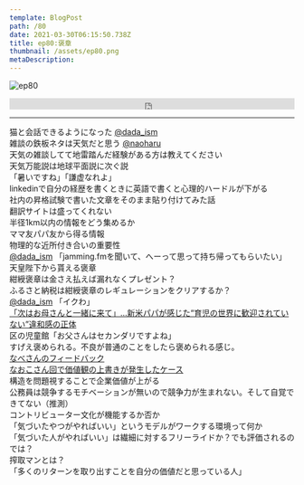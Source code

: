 ```yaml
---  
template: BlogPost  
path: /80
date: 2021-03-30T06:15:50.738Z  
title: ep80:褒章
thumbnail: /assets/ep80.png
metaDescription:  
---  
```

![ep80](/assets/ep80.png)  

<iframe width="100%" height="20" scrolling="no" frameborder="no" allow="autoplay" src="https://w.soundcloud.com/player/?url=https%3A//api.soundcloud.com/tracks/1019003758&color=%23ff5500&inverse=false&auto_play=false&show_user=true"></iframe>


***

猫と会話できるようになった [@dada_ism](https://twitter.com/dada_ism)   
雑談の鉄板ネタは天気だと思う [@naoharu](https://twitter.com/naoharu)   
天気の雑談してて地雷踏んだ経験がある方は教えてください  
天気万能説は地球平面説に次ぐ説  
「暑いですね」「謙虚なれよ」  
linkedinで自分の経歴を書くときに英語で書くと心理的ハードルが下がる  
社内の昇格試験で書いた文章をそのまま貼り付けてみた話  
翻訳サイトは盛ってくれない  
半径1km以内の情報をどう集めるか  
ママ友パパ友から得る情報  
物理的な近所付き合いの重要性  
[@dada_ism](https://twitter.com/dada_ism) 「jamming.fmを聞いて、へーって思って持ち帰ってもらいたい」  
天皇陛下から貰える褒章  
紺綬褒章は金さえ払えば漏れなくプレゼント？  
ふるさと納税は紺綬褒章のレギュレーションをクリアするか？  
[@dada_ism](https://twitter.com/dada_ism) 「イクわ」  
[「次はお母さんと一緒に来て」…新米パパが感じた“育児の世界に歓迎されていない”違和感の正体](https://bunshun.jp/articles/-/43866)  
区の児童館「お父さんはセカンダリですよね」  
すげえ褒められる。不良が普通のことをしたら褒められる感じ。  
[なべさんのフィードバック](https://twitter.com/nabe_merchant/status/1373197931403079686)  
[なおこさん回で価値観の上書きが発生したケース](https://jamming.fm/47)  
構造を問題視することで企業価値が上がる  
公務員は競争するモチベーションが無いので競争力が生まれない。そして自覚できてない（推測）  
コントリビューター文化が機能するか否か   
「気づいたやつがやればいい」というモデルがワークする環境って何か   
「気づいた人がやればいい」は繊細に対するフリーライドか？でも評価されるのでは？  
搾取マンとは？  
「多くのリターンを取り出すことを自分の価値だと思っている人」  



